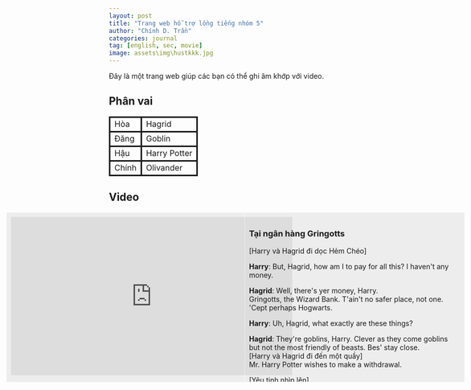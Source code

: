 ```yaml
---
layout: post
title: "Trang web hỗ trợ lồng tiếng nhóm 5"
author: "Chính D. Trần"
categories: journal
tag: [english, sec, movie]
image: assets\img\hustkkk.jpg
---
```

Đây là một trang web giúp các bạn có thể ghi âm khớp với video.

## Phân vai
<style>
    td{
        border: solid;
    }
    .row {
        display: flex;
        width: 95vw;
        margin-left: 50%;
        transform: translateX(-50%);
        background-color: rgba(200, 200, 200, 0.3);  
    }
    .col {
        width:50%;
        padding: 0.5rem;
        height: 20rem;
        border: 1px solid rgba(250, 250, 250, 0.5);
    }
</style>
<table>
<tr>
<td>Hòa</td>
<td>Hagrid</td>
</tr>
<tr>
<td>Đăng</td>
<td>Goblin</td>
</tr>
<tr>
<td>Hậu</td>
<td>Harry Potter</td>
</tr>
<tr>
<td>Chính</td>
<td>Olivander</td>
</tr>
</table>

## Video
<div class="row">
<div class="col">
<center><iframe width="560" height="315" src="https://www.youtube.com/embed/nnD8FKXzIGs?si=xU-nhvEGw6fSbGND&amp;start=418" title="YouTube video player" frameborder="0" allow="accelerometer; autoplay; clipboard-write; encrypted-media; gyroscope; picture-in-picture; web-share" allowfullscreen></iframe></center>
</div>
<div class="col" style="overflow:auto">

<h3 id="t-i-ng-n-h-ng-gringotts">Tại ngân hàng Gringotts</h3>
<p>[Harry và Hagrid đi dọc Hẻm Chéo]</p>
<p><strong>Harry</strong>: But, Hagrid, how am I to pay for all this? I haven&#39;t any money.</p>
<p><strong>Hagrid</strong>: Well, there&#39;s yer money, Harry.<br>
Gringotts, the Wizard Bank. T&#39;ain&#39;t no safer place, not one. &#39;Cept perhaps Hogwarts.</p>
<p><strong>Harry</strong>: Uh, Hagrid, what exactly are these things?</p>
<p><strong>Hagrid</strong>: They&#39;re goblins, Harry. Clever as they come goblins but not the most friendly of beasts. Bes&#39; stay close.<br>
[Harry và Hagrid đi đến một quầy]<br>
Mr. Harry Potter wishes to make a withdrawal.</p>
<p>[Yêu tinh nhìn lên]</p>
<p><strong>Goblin</strong>: And does Mr. Harry Potter have his key?</p>
<p><strong>Hagrid</strong>: Oh, wait a minute. Got it here somewhere. Ha! There&#39;s the little devil.<br>
[Thì thầm] Oh, and there&#39;s something else as well.<br>
[Lấy ra một bức thư] Professor Dumbledore gave me this.<br>
[Hagrid đưa yêu tinh bức thư] It&#39;s about You-Know-What in vault You-Know-Which.</p>
<p><strong>Goblin</strong>: Very well.</p>
<p>[Mọi người đi xuống tầng hầm]</p>
<p><strong>Griphook(Tên yêu tinh)</strong>: Vault 687. Lamp, please.<br>
[Hagrid đưa yêu tinh cái đèn] Key, please.<br>
[Hagrid đưa yêu tinh chìa khóa và mở hầm.]</p>
<p><strong>Hagrid</strong>: Didn&#39;t think yer mum and dad will leave you with nothing now, did yeh?</p>
<p>[Họ tiếp tục đi xuống hầm]</p>
<p><strong>Griphook</strong>: Vault 713.</p>
<p><strong>Harry</strong>: What&#39;s in there, Hagrid?</p>
<p><strong>Hagrid</strong>: Can&#39;t tell yeh, Harry. It&#39;s Hogwarts business. Very secret.</p>
<p><strong>Griphook</strong>: Stand back.<br>
[Mở cửa hầm]</p>
<p><strong>Hagrid</strong>: Bes&#39; not to mention this to anyone, Harry.<br>
[Harry gật đầu]</p>
<h3 id="t-i-c-a-h-ng-a-th-n-olivanders">Tại cửa hàng đũa thần Olivanders</h3>
<p>[Hai người tiếp tục đi trên Hẻm Chéo và tiếp tục đi mua đồ]</p>
<p><strong>Harry</strong>: I still need... a wand.</p>
<p><strong>Hagrid</strong>: A wand? Well, yeh&#39;ll want Ollivanders. [chỉ về phía cửa hàng]<br>
There ain&#39;t no place better. Why don&#39;t you run along there and wait. I just got one more thing I got to do. Won&#39;t be long.</p>
<p>[Harry đi vào cửa hàng]</p>
<p><strong>Harry</strong>: [Nhẹ nhàng] Hello? Hello?</p>
<p>[Olivander xuất hiện]</p>
<p><strong>Ollivander</strong>: I wondered when I&#39;d be seeing you, Mr. Potter. It seems only yesterday that your mother and father were in here buying their first wands.</p>
<p>[Chọn đũa thần] Ah. Here we are.<br> 
[Harry cầm đũa nhưng không có gì]<br>
Well, give it a wave.<br>
[Harry vẩy đũa thần và làm rất nhiều hộp rơi xuống. Sợ hãi, Harry nhanh chống trả đũa về chỗ cũ]<br>
Apparently not. [lấy đũa từ trong hộp] Perhaps this.<br>
[Harry làm vỡ một cái bình]<br>
No, no, definitely not! No matter. [định lấy đũa thần nhưng dừng lại suy nghĩ ] I wonder...<br>
[Ollivander đưa đũa thần cho Harry, đũa thần phát sáng khiến Ollivander suy nghĩ]<br>
Curious. Very curious.</p>
<p><strong>Harry</strong>: Sorry, but what&#39;s curious?</p>
<p><strong>Ollivander</strong>: [kiểm tra đôi đũa của Harry] I remember every wand I&#39;ve ever sold, Mr. Potter. It just so happens that the phoenix, whose tail feather resides in your wand gave another feather, just one other. It is curious that you should be destined for this wand when its brother gave you that scar. [chỉ về phía vết sẹo trên đầu Harry]</p>
<p><strong>Harry</strong>: And who owned that wand?</p>
<p><strong>Ollivander</strong>: We do not speak his name. The wand chooses the wizard, Mr. Potter. It&#39;s not always clear why. But I think it is clear that we can expect great things from you. After all, He-Who-Must-Not-Be-Named did great things. Terrible, yes, but great. [đưa đũa thần cho Hary]</p>
<p>[Harry nghe thấy tiếng gõ cửa.]</p>
<p><strong>Hagrid</strong>: Harry! Harry! Happy birthday! [Tay cầm con cú Hedwig.]</p>
<p><strong>Harry</strong>: [kinh ngạc] Wow.</p>

</p>
</div>
</div>

